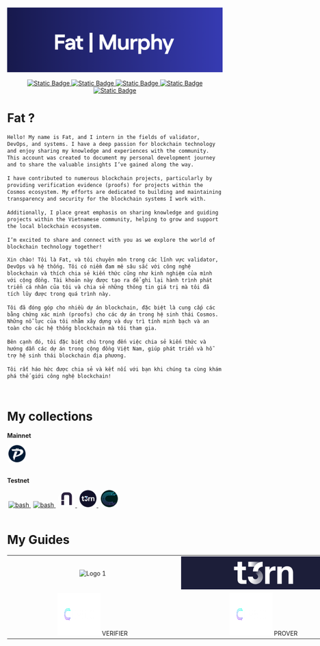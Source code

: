 <!-- Display a banner -->
![banner](./img/banner_fatxmurphy.png)

<!-- Center-align the clickable badge -->
<p align="center"> 
    <a href="https://cosmos.network/" target="_blank" rel="noopener noreferrer">
        <img alt="Static Badge" src="https://img.shields.io/badge/cosmos-introduce?style=for-the-badge&logo=Electron&logoColor=%23ffffff&logoSize=5&color=%236B3AD5&cacheSeconds=https%3A%2F%2Fcosmos.network%2F">
    </a>
    <a href="https://murphynode.com/" target="_blank" rel="noopener noreferrer">
        <img alt="Static Badge" src="https://img.shields.io/badge/Murphy-node?style=for-the-badge&color=%23131540">
    </a>
    <a href="https://x.com/gnoud_ur1" target="_blank" rel="noopener noreferrer">
        <img alt="Static Badge" src="https://img.shields.io/badge/Fatmurphy-node?style=for-the-badge&logo=x&color=%23000000">
    </a>
    <a href="https://t.me/urifallon" target="_blank" rel="noopener noreferrer">
        <img alt="Static Badge" src="https://img.shields.io/badge/urifallon-node?style=for-the-badge&logo=telegram&color=%23ffffff">
    </a>
    <a href="mailto:gnoud.ur1@gmail.com" target="_blank" rel="noopener noreferrer">
        <img alt="Static Badge" src="https://img.shields.io/badge/gnoud.ur1-node?style=for-the-badge&logo=gmail&color=%23ffffff">
    </a>
</p>


# Fat ?
```
Hello! My name is Fat, and I intern in the fields of validator, DevOps, and systems. I have a deep passion for blockchain technology and enjoy sharing my knowledge and experiences with the community. This account was created to document my personal development journey and to share the valuable insights I’ve gained along the way.

I have contributed to numerous blockchain projects, particularly by providing verification evidence (proofs) for projects within the Cosmos ecosystem. My efforts are dedicated to building and maintaining transparency and security for the blockchain systems I work with.

Additionally, I place great emphasis on sharing knowledge and guiding projects within the Vietnamese community, helping to grow and support the local blockchain ecosystem.

I’m excited to share and connect with you as we explore the world of blockchain technology together!
```

```
Xin chào! Tôi là Fat, và tôi chuyên môn trong các lĩnh vực validator, DevOps và hệ thống. Tôi có niềm đam mê sâu sắc với công nghệ blockchain và thích chia sẻ kiến thức cũng như kinh nghiệm của mình với cộng đồng. Tài khoản này được tạo ra để ghi lại hành trình phát triển cá nhân của tôi và chia sẻ những thông tin giá trị mà tôi đã tích lũy được trong quá trình này.

Tôi đã đóng góp cho nhiều dự án blockchain, đặc biệt là cung cấp các bằng chứng xác minh (proofs) cho các dự án trong hệ sinh thái Cosmos. Những nỗ lực của tôi nhằm xây dựng và duy trì tính minh bạch và an toàn cho các hệ thống blockchain mà tôi tham gia.

Bên cạnh đó, tôi đặc biệt chú trọng đến việc chia sẻ kiến thức và hướng dẫn các dự án trong cộng đồng Việt Nam, giúp phát triển và hỗ trợ hệ sinh thái blockchain địa phương.

Tôi rất háo hức được chia sẻ và kết nối với bạn khi chúng ta cùng khám phá thế giới công nghệ blockchain!
```

<br>

# My collections
**Mainnet**

<div>
    <a style="margin: 3px; " href="https://pactus.org/" target="_blank" rel="noreferrer"> <img src="./img/pactus.png" alt="bash" width="40" height="40"/> </a><a>   </a>
</div>

<br>

**Testnet**
<div>
    <a style="margin: 3px;" href="https://0g.ai/" target="_blank" rel="noreferrer"> <img src="https://img.cryptorank.io/coins/0_g_labs1711467106027.png" alt="bash" width="40" height="40"/> </a><a>   </a>
    <a style="margin: 3px;" href="https://side.one/" target="_blank" rel="noreferrer"> <img src="https://img.cryptorank.io/coins/side_protocol1732627863083.png" alt="bash" width="40" height="40"/> </a><a>   </a>
    <a style="margin: 3px; border: 3px  border-radius: 50%;" href="https://nesa.ai/" target="_blank" rel="noreferrer">
    <img src="./img/nesa.jpeg" alt="Nesa AI" width="40" height="10%" style="border-radius: 50%;"/>
    <a style="margin: 3px;" href="https://www.t3rn.io/" target="_blank" rel="noreferrer"> <img src="./img/t3rn.png" alt="bash" width="40" height="40"/> </a><a>   </a>
    <a style="margin: 3px;" href="https://cysic.xyz/" target="_blank" rel="noreferrer"> <img src="./img/cysic.png" alt="bash" width="40" height="40"/> </a><a>   </a>
</a>

</div>

<br>

# My Guides
<div>
    <table style="width: 800px;">
        <tr>
            <td style="cursor: pointer; text-align: center;">
                <a href="https://github.com/Murphylabs2024/Nesa-miner" target="_blank" style="text-decoration: none;">
                    <img src="./img/nesabtn.avif" alt="Logo 1" height="100" width="100" />
                </a>
            </td>
            <td style="width: 400px; height: 50px; background-image: url('./img/pup.png'); background-size: cover; cursor: pointer; text-align: center; vertical-align: middle;">
                <a href="https://github.com/fat-murphy/t3rn-executor" target="_blank" style="text-decoration: none;">
                    <img src="./img/t3rnb.png" alt="Logo 2"  />
                </a>
            </td>
        </tr>
        <tr>
            <td style="width: 400px; height: 50px; background-image: url('./img/black.png'); background-size: cover; cursor: pointer; text-align: center; vertical-align: middle;">
                <a href="https://github.com/fat-murphy/cysic-verifier" target="_blank" style="text-decoration: none;">
                    <img src="./img/cysicbtn.png" alt="Logo 3" height="100" width="100" />
                    VERIFIER
                </a>
            </td>
            <td style="width: 400px; height: 50px; background-image: url('./img/black.png'); background-size: cover; cursor: pointer; text-align: center; vertical-align: middle;">
                <a href="https://github.com/fat-murphy/cysic-prover" target="_blank" style="text-decoration: none;">
                    <img src="./img/cysicbtn.png" alt="Logo 3" height="100" width="100" />
                    PROVER
                </a>
            </td>
        </tr>
    </table>
</div>


